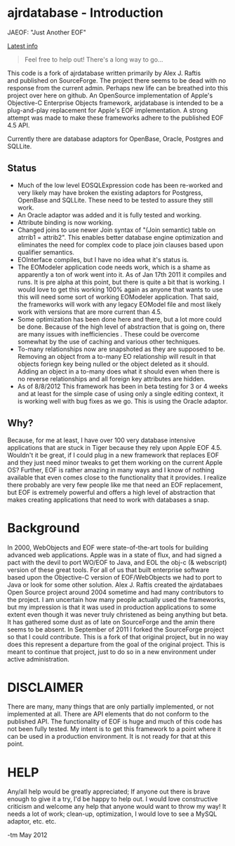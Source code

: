 ajrdatabase - Introduction
=====================
JAEOF: "Just Another EOF"

[Latest info](http://wiki.github.com/tdmartin102/ajrdatabase/)

> Feel free to help out!  There's a long way to go...

This code is a fork of ajrdatabase written primarily by Alex J. Raftis  
and published on SourceForge.  The project there seems to be dead with no response
from the current admin.  Perhaps new life can be breathed into this
project over here on github.  An OpenSource implementation of Apple's 
Objective-C Enterprise Objects framework, arjdatabase is intended to 
be a plug-and-play replacement for Apple's EOF implementation.  A strong
attempt was made to make these frameworks adhere to the published EOF 4.5
API. 

Currently there are database adaptors for OpenBase, Oracle, Postgres and
SQLLite.


Status
------
* Much of the low level EOSQLExpression code has been re-worked
  and very likely may have broken the existing adaptors for
  Postgress, OpenBase and SQLLite.  These need to be tested
  to assure they still work.
* An Oracle adaptor was added and it is fully tested and working.
* Attribute binding is now working. 
* Changed joins to use newer Join syntax of 
  "(Join semantic) table on atrrib1 = attrib2".  This enables better 
  database engine optimization and eliminates the need for complex 
  code to place join clauses based upon qualifier semantics.
* EOInterface compiles, but I have no idea what it's status
  is.
* The EOModeler application code needs work, which is a 
  shame as apparently a ton of work went into it.  As of Jan 17th 2011
  it compiles and runs.  It is pre alpha at this point, but there is
  quite a bit that is working. I would
  love to get this working 100% again as anyone that wants to use
  this will need some sort of working EOModeler application.
  That said, the frameworks will work with any legacy EOModel
  file and most likely work with versions that are more current than
  4.5. 
* Some optimization has been done here and there, but a lot more
  could be done.  Because of the high level of abstraction that
  is going on, there are many issues with inefficiencies .  These
  could be overcome somewhat by the use of caching and various 
  other techniques.
* To-many relationships now are snapshoted as they are supposed to
  be.  Removing an object from a to-many EO relationship will
  result in that objects foriegn key being nulled or the object
  deleted as it should. Adding an object in a to-many does what
  it should even when there is no reverse relationships and all
  foreign key attributes are hidden.
* As of 8/8/2012 This framework has been in beta testing for
  3 or 4 weeks and at least for the simple case of using only
  a single editing context, it is working well with bug fixes
  as we go.  This is using the Oracle adaptor.


Why?
----

Because, for me at least, I have over 100 very database intensive 
applications that are stuck in Tiger because they rely upon Apple 
EOF 4.5.  Wouldn't it be great, if I could plug in a new framework
that replaces EOF and they just need minor tweaks to get them working
on the current Apple OS?  Further, EOF is rather amazing in many ways
and I know of nothing available that even comes close to the 
functionality that it provides. I realize there probably are very
few people like me that need an EOF replacement, but EOF is extremely
powerful and offers a high level of abstraction that makes creating
applications that need to work with databases a snap.


Background
==========
In 2000, WebObjects and EOF were state-of-the-art tools
for building advanced web applications.  Apple was in
a state of flux, and had signed a pact with the devil
to port WO/EOF to Java, and EOL the obj-c (& webscript)
version of these great tools. For all of us that built
enterprise software based upon the Objective-C version of
EOF/WebObjects we had to port to Java or look for some other
solution.   Alex J. Raftis created the ajrdatabaes Open
Source project around 2004 sometime and had many contributors
to the project.  I am uncertain how many people actually
used the frameworks, but my impression is that it was used
in production applications to some extent even though it was
never truly christened as being anything but beta.  It has
gathered some dust as of late on SourceForge and the amin
there seems to be absent.  In September of 2011 I forked the
SourceForge project so that I could contribute. This is
a fork of that original project, but in no way does this
represent a departure from the goal of the original project.
This is meant to continue that project, just to do so in a 
new environment under active administration.


DISCLAIMER
==========
There are many, many things that are only
partially implemented, or not implemented at all.  There are
API elements that do not conform to the published API.  The
functionality of EOF is huge and much of this code has not been
fully tested.  My intent is to get this framework to a point where
it can be used in a production environment.  It is not ready
for that at this point.  
                      
HELP
====
Any/all help would be greatly appreciated; If anyone out there 
is brave enough to give it a try, I'd be happy to help out.
I would love constructive criticism and welcome any help that
anyone would want to throw my way!  It needs a lot of work; clean-up,
optimization, I would love to see a MySQL adaptor, etc. etc.


-tm May 2012
